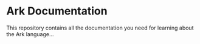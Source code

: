 # Ark Documentation
This repository contains all the documentation you need for learning about the Ark language...
